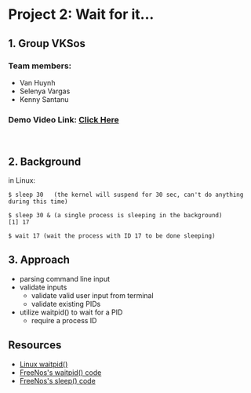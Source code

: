 # Project 2: Wait for it...

## 1. Group VKSos

### Team members:

- Van Huynh
- Selenya Vargas
- Kenny Santanu

### Demo Video Link: [Click Here](https://www.youtube.com/watch?v=xCxUk0Qo38c)

<br>

## 2. Background
in Linux:
```
$ sleep 30   (the kernel will suspend for 30 sec, can't do anything during this time)
```
```
$ sleep 30 & (a single process is sleeping in the background)
[1] 17

$ wait 17 (wait the process with ID 17 to be done sleeping)
```

## 3. Approach

- parsing command line input
- validate inputs
    + validate valid user input from terminal
    + validate existing PIDs
- utilize waitpid() to wait for a PID
    + require a process ID
    


## Resources

- [Linux waitpid()](https://stackoverflow.com/questions/21248840/example-of-waitpid-in-use)
- [FreeNos's waitpid() code](../../lib/libposix/sys/wait/waitpid.cpp)
- [FreeNos's sleep() code](../../lib/libposix/unistd/sleep.cpp)